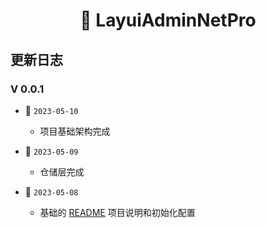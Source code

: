 <h1 align="center" >🐌 LayuiAdminNetPro </h1>  



## 更新日志

### V 0.0.1

+ :tada:  ` 2023-05-10 `

  + 项目基础架构完成
  
+ :tada:  `2023-05-09`

  + 仓储层完成
  
+ :tada:  `2023-05-08`

  + 基础的 [README](./README.md) 项目说明和初始化配置
  
  
  

  
  